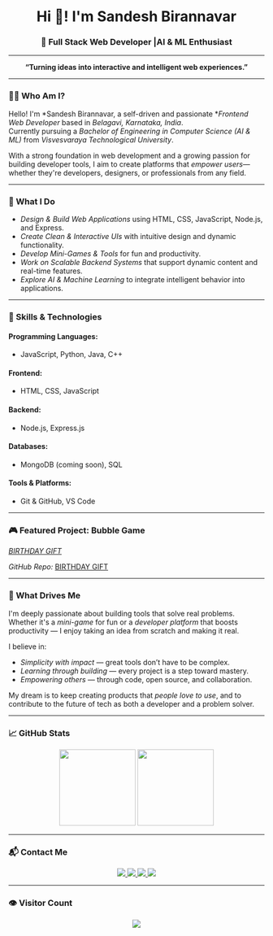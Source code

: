 <h1 align="center">Hi 👋! I'm Sandesh Birannavar</h1>
<h3 align="center">🚀 Full Stack Web Developer |AI & ML Enthusiast</h3>

---

<p align="center">
  <b>“Turning ideas into interactive and intelligent web experiences.”</b>
</p>

---

### 🧑‍💻 Who Am I?

Hello! I'm *Sandesh Birannavar, a self-driven and passionate **Frontend Web Developer* based in *Belagavi, Karnataka, India*.  
Currently pursuing a *Bachelor of Engineering in Computer Science (AI & ML)* from *Visvesvaraya Technological University*.

With a strong foundation in web development and a growing passion for building developer tools, I aim to create platforms that *empower users*—whether they're developers, designers, or professionals from any field.

---

### 🎯 What I Do

- *Design & Build Web Applications* using HTML, CSS, JavaScript, Node.js, and Express.
- *Create Clean & Interactive UIs* with intuitive design and dynamic functionality.
- *Develop Mini-Games & Tools* for fun and productivity.
- *Work on Scalable Backend Systems* that support dynamic content and real-time features.
- *Explore AI & Machine Learning* to integrate intelligent behavior into applications.

---

### 🧩 Skills & Technologies

#### Programming Languages:
- JavaScript, Python, Java, C++

#### Frontend:
- HTML, CSS, JavaScript

#### Backend:
- Node.js, Express.js

#### Databases:
- MongoDB (coming soon), SQL

#### Tools & Platforms:
- Git & GitHub, VS Code

---

### 🎮 Featured Project: Bubble Game

*[BIRTHDAY GIFT](https://sa1ndesh.github.io/Birthday_gift/)*  

*GitHub Repo:* [BIRTHDAY GIFT](https://github.com/Sa1ndesh/Birthday_gift)

---

### 🚀 What Drives Me

I'm deeply passionate about building tools that solve real problems.  
Whether it's a *mini-game* for fun or a *developer platform* that boosts productivity — I enjoy taking an idea from scratch and making it real.

I believe in:
- *Simplicity with impact* — great tools don’t have to be complex.
- *Learning through building* — every project is a step toward mastery.
- *Empowering others* — through code, open source, and collaboration.

My dream is to keep creating products that *people love to use*, and to contribute to the future of tech as both a developer and a problem solver.

---

### 📈 GitHub Stats

<div align="center">
  <img src="https://github-readme-stats.vercel.app/api?username=rahulgulabaji&show_icons=true&theme=dracula" height="150"/>
  <img src="https://github-readme-stats.vercel.app/api/top-langs?username=rahulgulabaji&layout=compact&theme=dark" height="150"/>
</div>

---

### 📬 Contact Me

<div align="center">
  <a href="https://www.instagram.com/sandy._.45__?igsh=bDdtcTI5YWFhczY5" target="_blank">
    <img src="https://img.shields.io/badge/Instagram-E4405F?style=for-the-badge&logo=instagram&logoColor=white" />
  </a>
  <a href="https://www.linkedin.com/in/sandesh-birannavar-99b947313?utm_source=share&utm_campaign=share_via&utm_content=profile&utm_medium=android_app" target="_blank">
    <img src="https://img.shields.io/badge/X (Twitter)-000000?style=for-the-badge&logo=twitter&logoColor=white" />
  </a>
  <a href="mailto:sandeshbirannavar@gmail.com">
    <img src="https://img.shields.io/badge/Gmail-D14836?style=for-the-badge&logo=gmail&logoColor=white" />
  </a>
  <a href="https://sa1ndesh.github.io/SANDESH-PORTFOLIO/" target="_blank">
    <img src="https://img.shields.io/badge/Portfolio-000000?style=for-the-badge&logo=githubpages&logoColor=white" />
  </a>
</div>

---

### 👁 Visitor Count
<p align="center">
  <img src="https://profile-counter.glitch.me/Sa1ndesh/count.svg?" />
</p>
